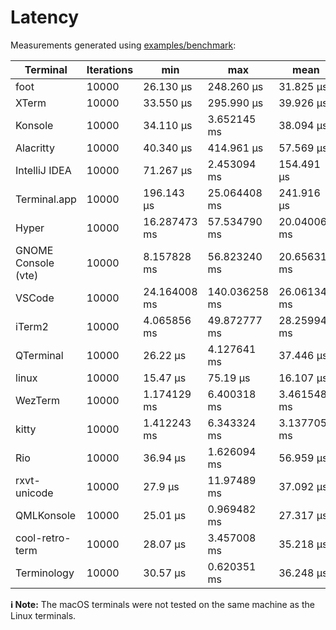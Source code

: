 # Latency
Measurements generated using [examples/benchmark](../examples/benchmark/src/main.rs):

| Terminal            | Iterations | min          | max           | mean         | supported |
|---------------------|------------|--------------|---------------|--------------|-----------|
| foot                | 10000      | 26.130 µs    | 248.260 µs    | 31.825 µs    | yes       |
| XTerm               | 10000      | 33.550 µs    | 295.990 µs    | 39.926 µs    | yes       |
| Konsole             | 10000      | 34.110 µs    | 3.652145 ms   | 38.094 µs    | yes       |
| Alacritty           | 10000      | 40.340 µs    | 414.961 µs    | 57.569 µs    | yes       |
| IntelliJ IDEA       | 10000      | 71.267 µs    | 2.453094 ms   | 154.491 µs   | yes       |
| Terminal.app        | 10000      | 196.143 µs   | 25.064408 ms  | 241.916 µs   | yes       |
| Hyper               | 10000      | 16.287473 ms | 57.534790 ms  | 20.040066 ms | yes       |
| GNOME Console (vte) | 10000      | 8.157828 ms  | 56.823240 ms  | 20.656316 ms | yes       |
| VSCode              | 10000      | 24.164008 ms | 140.036258 ms | 26.061349 ms | yes       |
| iTerm2              | 10000      | 4.065856 ms  | 49.872777 ms  | 28.259948 ms | yes       |
| QTerminal           | 10000      | 26.22 µs     | 4.127641 ms   | 37.446 µs    | no        |
| linux               | 10000      | 15.47 µs     | 75.19 µs      | 16.107 µs    | no        |
| WezTerm             | 10000      | 1.174129 ms  | 6.400318 ms   | 3.461548 ms  | yes       |
| kitty               | 10000      | 1.412243 ms  | 6.343324 ms   | 3.137705 ms  | yes       |
| Rio                 | 10000      | 36.94 µs     | 1.626094 ms   | 56.959 µs    | yes       |
| rxvt-unicode        | 10000      | 27.9 µs      | 11.97489 ms   | 37.092 µs    | yes       |
| QMLKonsole          | 10000      | 25.01 µs     | 0.969482 ms   | 27.317 µs    | no        |
| cool-retro-term     | 10000      | 28.07 µs     | 3.457008 ms   | 35.218 µs    | no        |
| Terminology         | 10000      | 30.57 µs     | 0.620351 ms   | 36.248 µs    | yes       |

**ℹ️ Note:**
The macOS terminals were not tested on the same machine as the Linux terminals.

